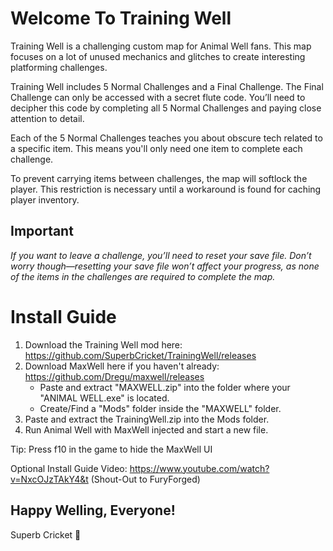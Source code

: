 # Welcome To Training Well

Training Well is a challenging custom map for Animal Well fans. This map focuses on a lot of unused mechanics and glitches to create interesting platforming challenges.

Training Well includes 5 Normal Challenges and a Final Challenge. The Final Challenge can only be accessed with a secret flute code. You’ll need to decipher this code by completing all 5 Normal Challenges and paying close attention to detail.

Each of the 5 Normal Challenges teaches you about obscure tech related to a specific item. This means you'll only need one item to complete each challenge.

To prevent carrying items between challenges, the map will softlock the player. This restriction is necessary until a workaround is found for caching player inventory.

## Important

*If you want to leave a challenge, you’ll need to reset your save file.*
*Don’t worry though—resetting your save file won’t affect your progress, as none of the items in the challenges are required to complete the map.*

# Install Guide

1. Download the Training Well mod here: 
     https://github.com/SuperbCricket/TrainingWell/releases
2. Download MaxWell here if you haven't already: 
     https://github.com/Dregu/maxwell/releases
     - Paste and extract "MAXWELL.zip" into the folder where your "ANIMAL WELL.exe" is located.
     - Create/Find a "Mods" folder inside the "MAXWELL" folder.
4. Paste and extract the TrainingWell.zip into the Mods folder.
5. Run Animal Well with MaxWell injected and start a new file.

Tip: Press f10 in the game to hide the MaxWell UI

Optional Install Guide Video: 
https://www.youtube.com/watch?v=NxcOJzTAkY4&t (Shout-Out to FuryForged)

## Happy Welling, Everyone!

Superb Cricket 🦗
